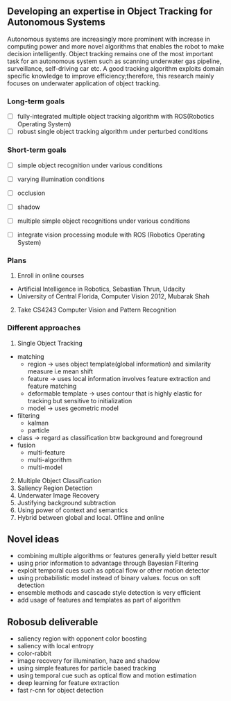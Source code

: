 ## Developing an expertise in Object Tracking for Autonomous Systems
Autonomous systems are increasingly more prominent with increase in computing power and 
more novel algorithms that enables the robot to make decision intelligently. Object tracking
remains one of the most important task for an autonomous system such as scanning underwater 
gas pipeline, surveillance, self-driving car etc. A good tracking algorithm exploits domain
specific knowledge to improve efficiency;therefore, this research mainly focuses on underwater
application of object tracking.

### Long-term goals
- [ ] fully-integrated multiple object tracking algorithm with ROS(Robotics Operating System)
- [ ] robust single object tracking algorithm under perturbed conditions

### Short-term goals
- [ ] simple object recognition under various conditions
 - [ ] varying illumination conditions
 - [ ] occlusion 
 - [ ] shadow 
- [ ] multiple simple object recognitions under various conditions
- [ ] integrate vision processing module with ROS (Robotics Operating System) 


### Plans
1. Enroll in online courses 
 - Artificial Intelligence in Robotics, Sebastian Thrun, Udacity
 - University of Central Florida, Computer Vision 2012, Mubarak Shah 

2. Take CS4243 Computer Vision and Pattern Recognition 

### Different approaches
1. Single Object Tracking
  - matching
    - region -> uses object template(global information) and similarity measure i.e mean shift  
    - feature -> uses local information involves feature extraction and feature matching 
    - deformable template -> uses contour that is highly elastic for tracking but sensitive to initialization 
    - model -> uses geometric model 
  - filtering
    - kalman 
    - particle 
  - class -> regard as classification btw background and foreground
  - fusion
    - multi-feature
    - multi-algorithm
    - multi-model 
2. Multiple Object Classification 
3. Saliency Region Detection 
4. Underwater Image Recovery 
5. Justifying background subtraction 
6. Using power of context and semantics
7. Hybrid between global and local. Offline and online 

## Novel ideas 
- combining multiple algorithms or features generally yield better result 
- using prior information to advantage through Bayesian Filtering 
- exploit temporal cues such as optical flow or other motion detector 
- using probabilistic model instead of binary values. focus on soft detection 
- ensemble methods and cascade style detection is very efficient 
- add usage of features and templates as part of algorithm

## Robosub deliverable
- saliency region with opponent color boosting
- saliency with local entropy 
- color-rabbit 
- image recovery for illumination, haze and shadow
- using simple features for particle based tracking 
- using temporal cue such as optical flow and motion estimation 
- deep learning for feature extraction
- fast r-cnn for object detection
